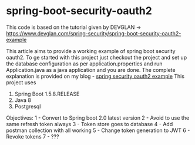 # spring-boot-security-oauth2
This code is based on the tutorial given by DEVGLAN -> https://www.devglan.com/spring-security/spring-boot-security-oauth2-example

This article aims to provide a working example of spring boot security oauth2. To ge started with this project just checkout the project
and set up the database configuration as per application.properties and run Application.java as a java application and you are done.
The complete explanation is provided on my blog - [spring security oauth2 example](http://www.devglan.com/spring-security/spring-boot-security-oauth2-example)
This project uses
1. Spring Boot 1.5.8.RELEASE
2. Java 8
3. Postgresql

Objectives:
1 - Convert to Spring boot 2.0 latest version
2 - Avoid to use the same refresh token always
3 - Token store goes to database
4 - Add postman collection with all working
5 - Change token generation to JWT
6 - Revoke tokens
7 - ???
